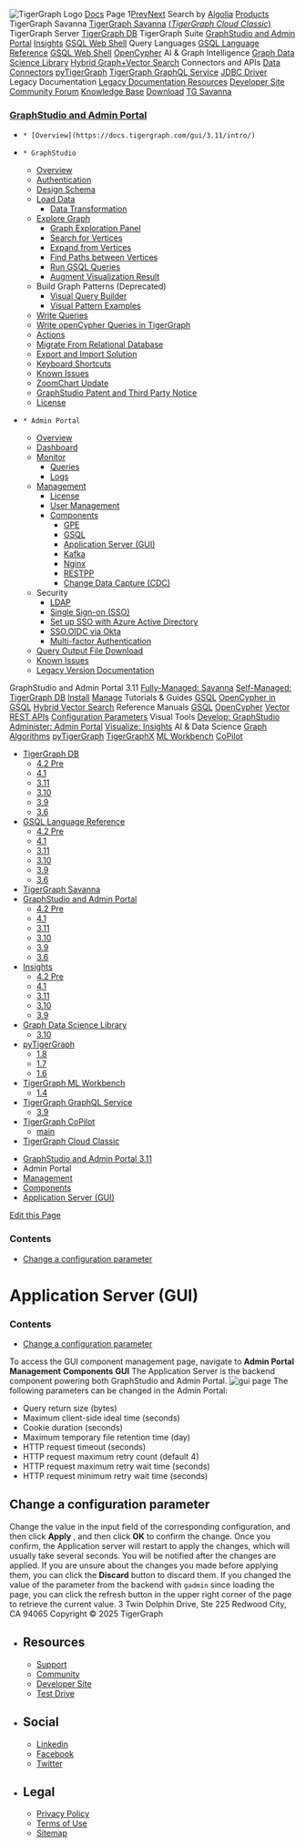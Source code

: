 ![TigerGraph Logo](https://www.tigergraph.com/wp-content/uploads/2020/05/TG_LOGO.svg) [Docs](https://docs.tigergraph.com/home)
Page 1[Prev](https://docs.tigergraph.com/gui/3.11/admin-portal/components/gui)[Next](https://docs.tigergraph.com/gui/3.11/admin-portal/components/gui)
Search by [Algolia](https://www.algolia.com/docsearch)
[Products](https://docs.tigergraph.com/gui/3.11/admin-portal/components/gui)
TigerGraph Savanna
[TigerGraph Savanna](https://docs.tigergraph.com/savanna/main/overview/) [(_TigerGraph Cloud Classic_)](https://docs.tigergraph.com/cloud/main/start/overview)
TigerGraph Server
[TigerGraph DB](https://docs.tigergraph.com/tigergraph-server/4.2/intro/)
TigerGraph Suite
[GraphStudio and Admin Portal](https://docs.tigergraph.com/gui/4.2/intro/) [Insights](https://docs.tigergraph.com/insights/4.2/intro/) [GSQL Web Shell](https://docs.tigergraph.com/tigergraph-server/current/gsql-shell/web)
Query Languages
[GSQL Language Reference](https://docs.tigergraph.com/gsql-ref/4.2/intro/) [GSQL Web Shell](https://docs.tigergraph.com/tigergraph-server/current/gsql-shell/web) [OpenCypher](https://docs.tigergraph.com/gsql-ref/current/opencypher-in-gsql)
AI & Graph Intelligence
[Graph Data Science Library](https://docs.tigergraph.com/graph-ml/3.10/intro/) [Hybrid Graph+Vector Search](https://docs.tigergraph.com/gsql-ref/current/vector/)
Connectors and APIs
[Data Connectors](https://docs.tigergraph.com/tigergraph-server/current/data-loading) [pyTigerGraph](https://docs.tigergraph.com/pytigergraph/1.8/intro/) [TigerGraph GraphQL Service](https://docs.tigergraph.com/graphql/3.9/) [JDBC Driver](https://github.com/tigergraph/ecosys/tree/master/tools/etl/tg-jdbc-driver)
Legacy Documentation
[ Legacy Documentation ](https://docs-legacy.tigergraph.com)
[Resources](https://docs.tigergraph.com/gui/3.11/admin-portal/components/gui)
[Developer Site](https://dev.tigergraph.com/) [Community Forum](https://community.tigergraph.com/) [Knowledge Base](https://tigergraph.freshdesk.com/support/solutions)
[Download](https://dl.tigergraph.com)
[ TG Savanna](https://savanna.tgcloud.io)
### [GraphStudio and Admin Portal](https://docs.tigergraph.com/gui/3.11/intro/)
  *     * [Overview](https://docs.tigergraph.com/gui/3.11/intro/)
  *     * GraphStudio
      * [Overview](https://docs.tigergraph.com/gui/3.11/graphstudio/overview)
      * [Authentication](https://docs.tigergraph.com/gui/3.11/graphstudio/user-access-management)
      * [Design Schema](https://docs.tigergraph.com/gui/3.11/graphstudio/design-schema)
      * [Load Data](https://docs.tigergraph.com/gui/3.11/graphstudio/load-data)
        * [Data Transformation](https://docs.tigergraph.com/gui/3.11/graphstudio/data-transformation)
      * [Explore Graph](https://docs.tigergraph.com/gui/3.11/graphstudio/explore-graph/README)
        * [Graph Exploration Panel](https://docs.tigergraph.com/gui/3.11/graphstudio/explore-graph/graph-exploration-panel)
        * [Search for Vertices](https://docs.tigergraph.com/gui/3.11/graphstudio/explore-graph/search-for-vertices)
        * [Expand from Vertices](https://docs.tigergraph.com/gui/3.11/graphstudio/explore-graph/expand-from-vertices)
        * [Find Paths between Vertices](https://docs.tigergraph.com/gui/3.11/graphstudio/explore-graph/find-paths-between-vertices)
        * [Run GSQL Queries](https://docs.tigergraph.com/gui/3.11/graphstudio/explore-graph/run-gsql-queries)
        * [Augment Visualization Result](https://docs.tigergraph.com/gui/3.11/graphstudio/explore-graph/augment-visualization-result)
      * Build Graph Patterns (Deprecated)
        * [Visual Query Builder](https://docs.tigergraph.com/gui/3.11/graphstudio/build-graph-patterns/visual-query-builder-overview)
        * [Visual Pattern Examples](https://docs.tigergraph.com/gui/3.11/graphstudio/build-graph-patterns/visual-pattern-examples)
      * [Write Queries](https://docs.tigergraph.com/gui/3.11/graphstudio/write-queries)
      * [Write openCypher Queries in TigerGraph](https://docs.tigergraph.com/gui/3.11/graphstudio/write-open-cypher-queries-in-tigergraph)
      * [Actions](https://docs.tigergraph.com/gui/3.11/graphstudio/actions)
      * [Migrate From Relational Database](https://docs.tigergraph.com/gui/3.11/graphstudio/migrate-from-relational-database)
      * [Export and Import Solution](https://docs.tigergraph.com/gui/3.11/graphstudio/export-and-import-solution)
      * [Keyboard Shortcuts](https://docs.tigergraph.com/gui/3.11/graphstudio/keyboard-shortcuts)
      * [Known Issues](https://docs.tigergraph.com/gui/3.11/graphstudio/known-issues)
      * [ZoomChart Update](https://docs.tigergraph.com/gui/3.11/graphstudio/graphstudio-zoomchart-update)
      * [GraphStudio Patent and Third Party Notice](https://docs.tigergraph.com/gui/3.11/graphstudio/patent-and-third-party-notice)
      * [License](https://docs.tigergraph.com/gui/3.11/graphstudio/license)
  *     * Admin Portal
      * [Overview](https://docs.tigergraph.com/gui/3.11/admin-portal/overview)
      * [Dashboard](https://docs.tigergraph.com/gui/3.11/admin-portal/dashboard)
      * [Monitor](https://docs.tigergraph.com/gui/3.11/admin-portal/monitoring/README)
        * [Queries](https://docs.tigergraph.com/gui/3.11/admin-portal/monitoring/queries)
        * [Logs](https://docs.tigergraph.com/gui/3.11/admin-portal/monitoring/log-viewer)
      * [Management](https://docs.tigergraph.com/gui/3.11/admin-portal/management/README)
        * [License](https://docs.tigergraph.com/gui/3.11/admin-portal/management/license)
        * [User Management](https://docs.tigergraph.com/gui/3.11/admin-portal/management/user-management)
        * [Components](https://docs.tigergraph.com/gui/3.11/admin-portal/components/README)
          * [GPE](https://docs.tigergraph.com/gui/3.11/admin-portal/components/gpe)
          * [GSQL](https://docs.tigergraph.com/gui/3.11/admin-portal/components/gsql)
          * [Application Server (GUI)](https://docs.tigergraph.com/gui/3.11/admin-portal/components/gui)
          * [Kafka](https://docs.tigergraph.com/gui/3.11/admin-portal/components/kafka)
          * [Nginx](https://docs.tigergraph.com/gui/3.11/admin-portal/components/nginx)
          * [RESTPP](https://docs.tigergraph.com/gui/3.11/admin-portal/components/restpp)
          * [Change Data Capture (CDC)](https://docs.tigergraph.com/gui/3.11/admin-portal/components/cdc)
      * Security
        * [LDAP](https://docs.tigergraph.com/gui/3.11/admin-portal/security/ldap)
        * [Single Sign-on (SSO)](https://docs.tigergraph.com/gui/3.11/admin-portal/security/sso)
        * [Set up SSO with Azure Active Directory](https://docs.tigergraph.com/gui/3.11/admin-portal/security/sso-aad)
        * [SSO.OIDC via Okta](https://docs.tigergraph.com/gui/3.11/admin-portal/security/sso-oidc-okta)
        * [Multi-factor Authentication](https://docs.tigergraph.com/gui/3.11/admin-portal/security/mfa)
      * [Query Output File Download](https://docs.tigergraph.com/gui/3.11/admin-portal/gsql-output-file)
      * [Known Issues](https://docs.tigergraph.com/gui/3.11/admin-portal/known-issues)
    * [Legacy Version Documentation](https://docs.tigergraph.com/gui/3.11/intro/legacy-tg-versions)


GraphStudio and Admin Portal 3.11
[Fully-Managed: Savanna](https://docs.tigergraph.com/savanna/main/overview/)
[Self-Managed: TigerGraph DB](https://docs.tigergraph.com/tigergraph-server/4.2/intro/)
[Install](https://docs.tigergraph.com/tigergraph-server/current/getting-started/) [Manage](https://docs.tigergraph.com/tigergraph-server/current/system-management/)
Tutorials & Guides
[GSQL](https://github.com/tigergraph/ecosys/blob/master/tutorials/GSQL.md) [OpenCypher in GSQL](https://github.com/tigergraph/ecosys/blob/master/tutorials/Cypher.md) [Hybrid Vector Search](https://github.com/tigergraph/ecosys/blob/master/tutorials/VectorSearch.md)
Reference Manuals
[GSQL](https://docs.tigergraph.com/gsql-ref/4.2/intro/) [OpenCypher](https://docs.tigergraph.com/gsql-ref/current/opencypher-in-gsql/) [Vector](https://docs.tigergraph.com/gsql-ref/current/vector/) [REST APIs](https://docs.tigergraph.com/tigergraph-server/current/api/) [Configuration Parameters](https://docs.tigergraph.com/tigergraph-server/current/reference/configuration-parameters)
Visual Tools
[Develop: GraphStudio](https://docs.tigergraph.com/gui/4.2/intro/) [Administer: Admin Portal](https://docs.tigergraph.com/gui/4.2/intro/) [Visualize: Insights](https://docs.tigergraph.com/insights/4.2/intro/)
AI & Data Science
[Graph Algorithms](https://docs.tigergraph.com/graph-ml/3.10/intro/) [pyTigerGraph](https://docs.tigergraph.com/pytigergraph/1.8/intro/) [TigerGraphX](https://github.com/tigergraph/ecosys/blob/master/tutorials/TigerGraphX.md) [ML Workbench](https://docs.tigergraph.com/ml-workbench/1.4/intro/) [CoPilot](https://docs.tigergraph.com/tg-copilot/intro/)
  * [TigerGraph DB](https://docs.tigergraph.com/tigergraph-server/4.2/intro/)
    * [4.2 Pre](https://docs.tigergraph.com/tigergraph-server/4.2/intro/)
    * [4.1](https://docs.tigergraph.com/tigergraph-server/4.1/intro/)
    * [3.11](https://docs.tigergraph.com/tigergraph-server/3.11/intro/)
    * [3.10](https://docs.tigergraph.com/tigergraph-server/3.10/intro/)
    * [3.9](https://docs.tigergraph.com/tigergraph-server/3.9/intro/)
    * [3.6](https://docs.tigergraph.com/tigergraph-server/3.6/intro/)
  * [GSQL Language Reference](https://docs.tigergraph.com/gsql-ref/4.2/intro/)
    * [4.2 Pre](https://docs.tigergraph.com/gsql-ref/4.2/intro/)
    * [4.1](https://docs.tigergraph.com/gsql-ref/4.1/intro/)
    * [3.11](https://docs.tigergraph.com/gsql-ref/3.11/intro/)
    * [3.10](https://docs.tigergraph.com/gsql-ref/3.10/intro/)
    * [3.9](https://docs.tigergraph.com/gsql-ref/3.9/intro/)
    * [3.6](https://docs.tigergraph.com/gsql-ref/3.6/intro/intro)
  * [TigerGraph Savanna](https://docs.tigergraph.com/savanna/main/overview/)
  * [GraphStudio and Admin Portal](https://docs.tigergraph.com/gui/4.2/intro/)
    * [4.2 Pre](https://docs.tigergraph.com/gui/4.2/intro/)
    * [4.1](https://docs.tigergraph.com/gui/4.1/intro/)
    * [3.11](https://docs.tigergraph.com/gui/3.11/intro/)
    * [3.10](https://docs.tigergraph.com/gui/3.10/intro/)
    * [3.9](https://docs.tigergraph.com/gui/3.9/intro/)
    * [3.6](https://docs.tigergraph.com/gui/3.6/graphstudio/overview)
  * [Insights](https://docs.tigergraph.com/insights/4.2/intro/)
    * [4.2 Pre](https://docs.tigergraph.com/insights/4.2/intro/)
    * [4.1](https://docs.tigergraph.com/insights/4.1/intro/)
    * [3.11](https://docs.tigergraph.com/insights/3.11/intro/)
    * [3.10](https://docs.tigergraph.com/insights/3.10/intro/)
    * [3.9](https://docs.tigergraph.com/insights/3.9/intro/)
  * [Graph Data Science Library](https://docs.tigergraph.com/graph-ml/3.10/intro/)
    * [3.10](https://docs.tigergraph.com/graph-ml/3.10/intro/)
  * [pyTigerGraph](https://docs.tigergraph.com/pytigergraph/1.8/intro/)
    * [1.8](https://docs.tigergraph.com/pytigergraph/1.8/intro/)
    * [1.7](https://docs.tigergraph.com/pytigergraph/1.7/intro/)
    * [1.6](https://docs.tigergraph.com/pytigergraph/1.6/intro/)
  * [TigerGraph ML Workbench](https://docs.tigergraph.com/ml-workbench/1.4/intro/)
    * [1.4](https://docs.tigergraph.com/ml-workbench/1.4/intro/)
  * [TigerGraph GraphQL Service](https://docs.tigergraph.com/graphql/3.9/)
    * [3.9](https://docs.tigergraph.com/graphql/3.9/)
  * [TigerGraph CoPilot](https://docs.tigergraph.com/tg-copilot/intro/)
    * [main](https://docs.tigergraph.com/tg-copilot/intro/)
  * [TigerGraph Cloud Classic](https://docs.tigergraph.com/cloud/main/start/overview)


[](https://docs.tigergraph.com/home/)
  * [GraphStudio and Admin Portal 3.11](https://docs.tigergraph.com/gui/3.11/intro/)
  * Admin Portal
  * [Management](https://docs.tigergraph.com/gui/3.11/admin-portal/management/README)
  * [Components](https://docs.tigergraph.com/gui/3.11/admin-portal/components/README)
  * [Application Server (GUI)](https://docs.tigergraph.com/gui/3.11/admin-portal/components/gui)


[Edit this Page](https://github.com/tigergraph/gui-docs/edit/3.11/modules/admin-portal/pages/components/gui.adoc)
### Contents
  * [Change a configuration parameter](https://docs.tigergraph.com/gui/3.11/admin-portal/components/gui#_change_a_configuration_parameter)


# Application Server (GUI)
### Contents
  * [Change a configuration parameter](https://docs.tigergraph.com/gui/3.11/admin-portal/components/gui#_change_a_configuration_parameter)


To access the GUI component management page, navigate to **Admin Portal** **Management** **Components** **GUI**
The Application Server is the backend component powering both GraphStudio and Admin Portal.
![gui page](https://docs.tigergraph.com/gui/3.11/admin-portal/_images/gui-page.png)
The following parameters can be changed in the Admin Portal:
  * Query return size (bytes)
  * Maximum client-side ideal time (seconds)
  * Cookie duration (seconds)
  * Maximum temporary file retention time (day)
  * HTTP request timeout (seconds)
  * HTTP request maximum retry count (default 4)
  * HTTP request maximum retry wait time (seconds)
  * HTTP request minimum retry wait time (seconds)


## [](https://docs.tigergraph.com/gui/3.11/admin-portal/components/gui#_change_a_configuration_parameter)Change a configuration parameter
Change the value in the input field of the corresponding configuration, and then click **Apply** , and then click **OK** to confirm the change.
Once you confirm, the Application server will restart to apply the changes, which will usually take several seconds. You will be notified after the changes are applied.
If you are unsure about the changes you made before applying them, you can click the **Discard** button to discard them. If you changed the value of the parameter from the backend with `gadmin` since loading the page, you can click the refresh button in the upper right corner of the page to retrieve the current value.
3 Twin Dolphin Drive, Ste 225 Redwood City, CA 94065 
Copyright © 2025 TigerGraph
  * ## Resources
    * [Support](https://www.tigergraph.com/support/)
    * [Community](https://community.tigergraph.com/)
    * [Developer Site](https://dev.tigergraph.com/)
    * [Test Drive](https://testdrive.tigergraph.com/)
  * ## Social
    * [Linkedin](https://www.linkedin.com/company/tigergraph/)
    * [Facebook](https://www.facebook.com/TigerGraphDB/)
    * [Twitter](https://twitter.com/tigergraphdb)
  * ## Legal
    * [Privacy Policy](https://www.tigergraph.com/privacy-policy/)
    * [Terms of Use](https://www.tigergraph.com/terms/)
    * [Sitemap](https://docs.tigergraph.com/sitemap.xml)


